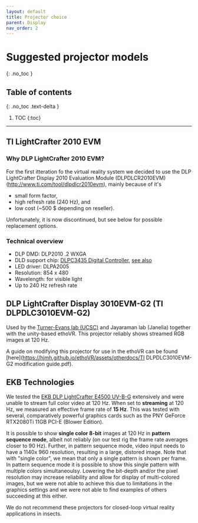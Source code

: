 ```yaml
---
layout: default
title: Projector choice
parent: Display
nav_order: 2
---
```


# Suggested projector models
{: .no_toc }

## Table of contents
{: .no_toc .text-delta }

1. TOC
{:toc}

---


## TI LightCrafter 2010 EVM

### Why DLP LightCrafter 2010 EVM?
For the first itteration fo the virtual reality system we decided to use the  DLP LightCrafter Display 2010 Evaluation Module (DLPDLCR2010EVM) (http://www.ti.com/tool/dlpdlcr2010evm), mainly because of it's
* small form factor,
* high refresh rate (240 Hz), and
* low cost (~500 $ depending on reseller).

Unfortunately, it is now discontinued, but see below for possible replacement options.

### Technical overview
* DLP DMD: DLP2010 .2 WXGA
* DLD support chip: [DLPC3435 Digital Controller](http://www.ti.com/product/DLPC3435), [see also](http://www.ti.com/lit/ds/symlink/dlpc3435.pdf)
* LED driver: DLPA2005
* Resolution: 854 x 480
* Wavelength: for visible light
* Up to 240 Hz refresh rate

## DLP LightCrafter Display 3010EVM-G2 (TI DLPDLC3010EVM-G2)
Used by the [Turner-Evans lab (UCSC)](https://t-e-lab.com/) and Jayaraman lab (Janelia) together with the unity-based ethoVR. This projector reliably shows streamed RGB images at 120 Hz.

A guide on modifying this projector for use in the ethoVR can be found [here](https://hjmh.github.io/ethoVR/assets/otherdocs/TI DLPDLC3010EVM-G2 modification guide.pdf).

## EKB Technologies
We tested the [EKB DLP LightCrafter E4500 UV-B-G](https://www.ekbtechnologies.com/e-store/dlp-lightcrafter-e4500-mkii-uv-385nm-405nm-blue-460nm-green-520nm?c=5cb86ca038d9a) extensively and were unable to stream full color video at 120 Hz. When set to **streaming** at 120 Hz, we measured an effective frame rate of **15 Hz**. This was tested with several, comparatively powerful graphics cards such as the PNY GeForce RTX2080Ti 11GB PCI-E (Blower Edition).

It is possible to show **single color 8-bit** images at 120 Hz in **pattern sequence mode**, albeit not reliably (on our test rig the frame rate averages closer to 90 Hz). Further, in pattern sequence mode, video input needs to have a 1140x 960 resolution, resulting in a large, distored image. Note that with "single color", we mean that only a single pattern is shown per frame. In pattern sequence mode it is possible to show this single pattern with multiple colors simultaneoulsy. Lowering the bit-depth and/or the pixel resolution may increase reliability and allow for display of multi-colored images, but we were not able to achieve this due to limitations in the graphics settings and we were not able to find examples of others succeeding at this either.

We do not recommend these projectors for closed-loop virtual reality applications in insects.